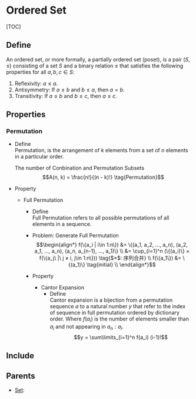 # Ordered Set

[TOC]

## Define

An ordered set, or more formally, a partially ordered set (poset), is a pair $(S, \le)$ consisting of a set $S$ and  a binary relation $\le$ that satisfies the following properties for all $a, b, c \in S$:

1. Reflexivity: $a \le a$.
2. Antisymmetry: If $a \le b$ and $b \le a$, then $a = b$.
3. Transitivity: If $a \le b$ and $b \le c$, then $a \le c$.

## Properties

### Permutation

- Define  
  Permutation, is the arrangement of $k$ elements from a set of $n$ elements in a particular order. 

  The number of Conbination and Permutation Subsets
  $$A(n, k) = \frac{n!}{(n - k)!}  \tag{Permutation}$$

- Property
  * Full Permutation
    - Define  
      Full Permutation refers to all possible permutations of all elements in a sequence.  

    - Problem: Generate Full Permutation
      $$\begin{align*}
        f(\{a_i | i\in 1:n\}) 
        &= \{(a_1, a_2, ..., a_n), (a_2, a_1, ..., a_n), (a_n, a_{n-1}, ..., a_1)\}  \\
        &= \cup_{i=1}^n (\{(a_i)\} × f(\{a_j\ |\ j ≠ i, j\in 1:n\}))  \tag{$×$: 序列合并}  \\
        f(\{a_1\}) &= \{(a_1)\}  \tag{initial}  \\
      \end{align*}$$
      
    - Property
      * Cantor Expansion  
        - Define  
          Cantor expansion is a bijection from a permutation sequence $a$ to a natural number $y$ that refer to the index of sequence in full permutation ordered by dictionary order. Where $f(a_i)$ is the number of elements smaller than $a_i$ and not appearing in $a_n:a_i$.
          $$y = \sum\limits_{i=1}^n f(a_i) (i-1)!$$

## Include

## Parents

- [Set](./Set.md): 

